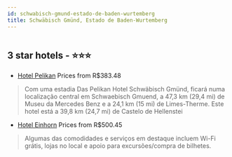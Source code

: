```yaml
---
id: schwabisch-gmund-estado-de-baden-wurtemberg
title: Schwäbisch Gmünd, Estado de Baden-Wurtemberg
---
```


<center><img src="https://i.travelapi.com/hotels/3000000/2480000/2476200/2476178/71eb12f2_z.jpg" alt="" /></center>


##  3 star hotels - ⭐️⭐️⭐️

-    [Hotel Pelikan](https://www.hurb.com/br/aud/https://www.hurb.com/br/hotels/schwabisch-gmund/hotel-pelikan-HT-OQMO?cmp=18055) Prices from R$383.48
   > Com uma estadia Das Pelikan Hotel Schwäbisch Gmünd, ficará numa localização central em Schwaebisch Gmuend, a 47,3 km (29,4 mi) de Museu da Mercedes Benz e a 24,1 km (15 mi) de Limes-Therme. Este hotel está a 39,8 km (24,7 mi) de Castelo de Hellenstei
-    [Hotel Einhorn](https://www.hurb.com/br/aud/https://www.hurb.com/br/hotels/schwabisch-gmund/hotel-einhorn-HT-4XCL?cmp=18055) Prices from R$500.45
   > Algumas das comodidades e serviços em destaque incluem Wi-Fi grátis, lojas no local e apoio para excursões/compra de bilhetes.
